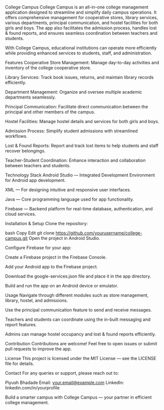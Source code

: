 College Campus
College Campus is an all-in-one college management application designed to streamline and simplify daily campus operations. It offers comprehensive management for cooperative stores, library services, various departments, principal communication, and hostel facilities for both girls and boys. The app also facilitates the admission process, handles lost & found reports, and ensures seamless coordination between teachers and students.

With College Campus, educational institutions can operate more efficiently while providing enhanced services to students, staff, and administration.

Features
Cooperative Store Management: Manage day-to-day activities and inventory of the college cooperative store.

Library Services: Track book issues, returns, and maintain library records efficiently.

Department Management: Organize and oversee multiple academic departments seamlessly.

Principal Communication: Facilitate direct communication between the principal and other members of the campus.

Hostel Facilities: Manage hostel details and services for both girls and boys.

Admission Process: Simplify student admissions with streamlined workflows.

Lost & Found Reports: Report and track lost items to help students and staff recover belongings.

Teacher-Student Coordination: Enhance interaction and collaboration between teachers and students.

Technology Stack
Android Studio — Integrated Development Environment for Android app development.

XML — For designing intuitive and responsive user interfaces.

Java — Core programming language used for app functionality.

Firebase — Backend platform for real-time database, authentication, and cloud services.

Installation & Setup
Clone the repository:

bash
Copy
Edit
git clone https://github.com/yourusername/college-campus.git
Open the project in Android Studio.

Configure Firebase for your app:

Create a Firebase project in the Firebase Console.

Add your Android app to the Firebase project.

Download the google-services.json file and place it in the app directory.

Build and run the app on an Android device or emulator.

Usage
Navigate through different modules such as store management, library, hostel, and admissions.

Use the principal communication feature to send and receive messages.

Teachers and students can coordinate using the in-built messaging and report features.

Admins can manage hostel occupancy and lost & found reports efficiently.

Contribution
Contributions are welcome!
Feel free to open issues or submit pull requests to improve the app.

License
This project is licensed under the MIT License — see the LICENSE file for details.

Contact
For any queries or support, please reach out to:

Piyush Bhadade
Email: your.email@example.com
LinkedIn: linkedin.com/in/yourprofile

Build a smarter campus with College Campus — your partner in efficient college management.
